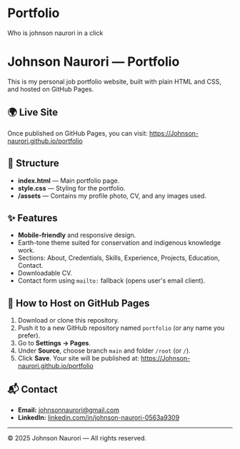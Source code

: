 # Portfolio
Who is johnson naurori in a click
# Johnson Naurori — Portfolio

This is my personal job portfolio website, built with plain HTML and CSS, and hosted on GitHub Pages.

## 🌍 Live Site
Once published on GitHub Pages, you can visit:
https://Johnson-naurori.github.io/portfolio

## 📂 Structure
- **index.html** — Main portfolio page.
- **style.css** — Styling for the portfolio.
- **/assets** — Contains my profile photo, CV, and any images used.

## ✨ Features
- **Mobile-friendly** and responsive design.
- Earth-tone theme suited for conservation and indigenous knowledge work.
- Sections: About, Credentials, Skills, Experience, Projects, Education, Contact.
- Downloadable CV.
- Contact form using `mailto:` fallback (opens user's email client).

## 🚀 How to Host on GitHub Pages
1. Download or clone this repository.
2. Push it to a new GitHub repository named `portfolio` (or any name you prefer).
3. Go to **Settings → Pages**.
4. Under **Source**, choose branch `main` and folder `/root` (or `/`).
5. Click **Save**. Your site will be published at:
https://Johnson-naurori.github.io/portfolio

## 📬 Contact
- **Email:** [johnsonnaurori@gmail.com](mailto:johnsonnaurori@gmail.com)
- **LinkedIn:** [linkedin.com/in/johnson-naurori-0563a9309](https://www.linkedin.com/in/johnson-naurori-0563a9309)

---
© 2025 Johnson Naurori — All rights reserved.
